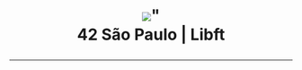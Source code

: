 <h1 align="center">
	<img src="https://github.com/KikuTiii/Libft.42/assets/111128991/454f467b-1d07-4f54-acf5-34fe3d6dd6bd">"
	<br>
	42 São Paulo | Libft
  <hr>
